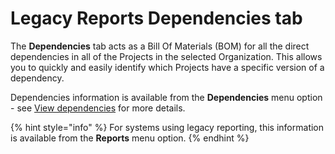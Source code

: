 # Legacy Reports Dependencies tab

The **Dependencies** tab acts as a Bill Of Materials (BOM) for all the direct dependencies in all of the Projects in the selected Organization. This allows you to quickly and easily identify which Projects have a specific version of a dependency.

Dependencies information is available from the **Dependencies** menu option - see [View dependencies](../../../snyk-admin/snyk-projects/dependencies-and-licenses/view-dependencies.md) for more details.

{% hint style="info" %}
For systems using legacy reporting, this information is available from the **Reports** menu option.
{% endhint %}
